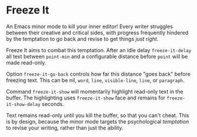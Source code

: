 # Freeze It #

An Emacs minor mode to kill your inner editor! Every writer struggles
between their creative and critical sides, with progress frequently
hindered by the temptation to go back and revise to get things *just
right*.

Freeze It aims to combat this temptation. After an idle delay
`freeze-it-delay` all text between `point-min` and a configurable
distance before `point` will be made read-only.

Option `freeze-it-go-back` controls how far this distance "goes back"
before freezing text. This can be nil, `word`, `line`, `visible-line`,
`line`, or `paragraph`.

Command `freeze-it-show` will momentarily highlight read-only text in
the buffer. The highlighting uses `freeze-it-show` face and remains for
`freeze-it-show-delay` seconds.

Text remains read-only until you kill the buffer, so that you can't
cheat. This is by design, because the minor mode targets the
psychological *temptation* to revise your writing, rather than just the
ability.
